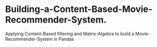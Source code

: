# Building-a-Content-Based-Movie-Recommender-System.
Applying Content-Based filtering and Matrix-Algebra to build a Movie-Recommender-System in Pandas
